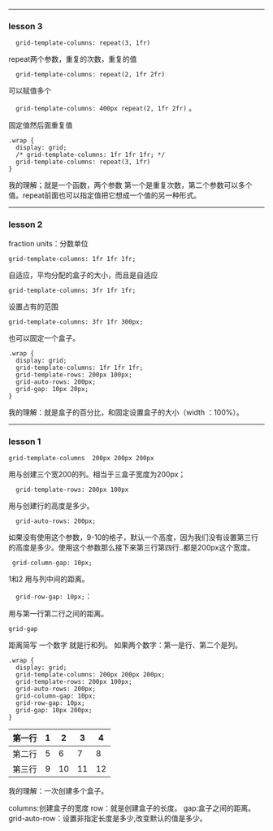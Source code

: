 
* * *
### lesson 3

`  grid-template-columns: repeat(3, 1fr)` 

repeat两个参数，重复的次数，重复的值

`  grid-template-columns: repeat(2, 1fr 2fr)`  

可以赋值多个

`  grid-template-columns: 400px repeat(2, 1fr 2fr)` 。

 固定值然后面重复值
 
```
.wrap {
  display: grid;
  /* grid-template-columns: 1fr 1fr 1fr; */
  grid-template-columns: repeat(3, 1fr)
}
```

我的理解；就是一个函数，两个参数 第一个是重复次数，第二个参数可以多个值。repeat前面也可以指定值把它想成一个值的另一种形式。



* * *
### lesson 2

fraction units：分数单位

`grid-template-columns: 1fr 1fr 1fr;`

自适应，平均分配的盒子的大小，而且是自适应

`grid-template-columns: 3fr 1fr 1fr;`  

设置占有的范围

`grid-template-columns: 3fr 1fr 300px;`

也可以固定一个盒子。

```
.wrap {
  display: grid;
  grid-template-columns: 1fr 1fr 1fr;
  grid-template-rows: 200px 100px;
  grid-auto-rows: 200px;
  grid-gap: 10px 20px;
}
```
我的理解：就是盒子的百分比，和固定设置盒子的大小（width ：100%）。


* * *
### lesson 1 


` grid-template-columns  200px 200px 200px `
 
 用与创建三个宽200的列。相当于三盒子宽度为200px；

`  grid-template-rows: 200px 100px` 

用与创建行的高度是多少。

`  grid-auto-rows: 200px;` 

如果没有使用这个参数，9-10的格子，默认一个高度，因为我们没有设置第三行的高度是多少。使用这个参数那么接下来第三行第四行..都是200px这个宽度。

 ` grid-column-gap: 10px;` 
 
 1和2 用与列中间的距离。
 
`  grid-row-gap: 10px;`：
 
 用与第一行第二行之间的距离。
 
`grid-gap` 

距离简写 一个数字 就是行和列。 如果两个数字：第一是行、第二个是列。
```
.wrap {
  display: grid;
  grid-template-columns: 200px 200px 200px;
  grid-template-rows: 200px 100px;
  grid-auto-rows: 200px;
  grid-column-gap: 10px;
  grid-row-gap: 10px;
  grid-gap: 10px 200px;
}
```


| 第一行 | 1 | 2 |3  | 4 |
| --- | --- | --- | --- | --- |
| 第二行 |5  | 6 | 7 | 8 |
| 第三行 | 9 | 10 |11  | 12 

我的理解：一次创建多个盒子。

columns:创建盒子的宽度
row：就是创建盒子的长度。
gap:盒子之间的距离。
grid-auto-row：设置非指定长度是多少,改变默认的值是多少。

